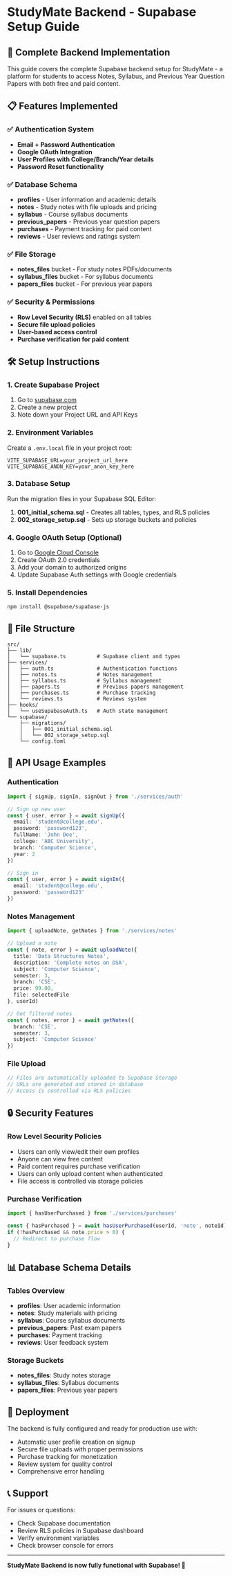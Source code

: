 # StudyMate Backend - Supabase Setup Guide

## 🚀 Complete Backend Implementation

This guide covers the complete Supabase backend setup for StudyMate - a platform for students to access Notes, Syllabus, and Previous Year Question Papers with both free and paid content.

## 📋 Features Implemented

### ✅ Authentication System
- **Email + Password Authentication**
- **Google OAuth Integration**
- **User Profiles with College/Branch/Year details**
- **Password Reset functionality**

### ✅ Database Schema
- **profiles** - User information and academic details
- **notes** - Study notes with file uploads and pricing
- **syllabus** - Course syllabus documents
- **previous_papers** - Previous year question papers
- **purchases** - Payment tracking for paid content
- **reviews** - User reviews and ratings system

### ✅ File Storage
- **notes_files** bucket - For study notes PDFs/documents
- **syllabus_files** bucket - For syllabus documents
- **papers_files** bucket - For previous year papers

### ✅ Security & Permissions
- **Row Level Security (RLS)** enabled on all tables
- **Secure file upload policies**
- **User-based access control**
- **Purchase verification for paid content**

## 🛠️ Setup Instructions

### 1. Create Supabase Project
1. Go to [supabase.com](https://supabase.com)
2. Create a new project
3. Note down your Project URL and API Keys

### 2. Environment Variables
Create a `.env.local` file in your project root:

```env
VITE_SUPABASE_URL=your_project_url_here
VITE_SUPABASE_ANON_KEY=your_anon_key_here
```

### 3. Database Setup
Run the migration files in your Supabase SQL Editor:

1. **001_initial_schema.sql** - Creates all tables, types, and RLS policies
2. **002_storage_setup.sql** - Sets up storage buckets and policies

### 4. Google OAuth Setup (Optional)
1. Go to [Google Cloud Console](https://console.cloud.google.com)
2. Create OAuth 2.0 credentials
3. Add your domain to authorized origins
4. Update Supabase Auth settings with Google credentials

### 5. Install Dependencies
```bash
npm install @supabase/supabase-js
```

## 📁 File Structure

```
src/
├── lib/
│   └── supabase.ts          # Supabase client and types
├── services/
│   ├── auth.ts              # Authentication functions
│   ├── notes.ts             # Notes management
│   ├── syllabus.ts          # Syllabus management
│   ├── papers.ts            # Previous papers management
│   ├── purchases.ts         # Purchase tracking
│   └── reviews.ts           # Reviews system
├── hooks/
│   └── useSupabaseAuth.ts   # Auth state management
└── supabase/
    ├── migrations/
    │   ├── 001_initial_schema.sql
    │   └── 002_storage_setup.sql
    └── config.toml
```

## 🔧 API Usage Examples

### Authentication
```typescript
import { signUp, signIn, signOut } from './services/auth'

// Sign up new user
const { user, error } = await signUp({
  email: 'student@college.edu',
  password: 'password123',
  fullName: 'John Doe',
  college: 'ABC University',
  branch: 'Computer Science',
  year: 2
})

// Sign in
const { user, error } = await signIn({
  email: 'student@college.edu',
  password: 'password123'
})
```

### Notes Management
```typescript
import { uploadNote, getNotes } from './services/notes'

// Upload a note
const { note, error } = await uploadNote({
  title: 'Data Structures Notes',
  description: 'Complete notes on DSA',
  subject: 'Computer Science',
  semester: 3,
  branch: 'CSE',
  price: 99.00,
  file: selectedFile
}, userId)

// Get filtered notes
const { notes, error } = await getNotes({
  branch: 'CSE',
  semester: 3,
  subject: 'Computer Science'
})
```

### File Upload
```typescript
// Files are automatically uploaded to Supabase Storage
// URLs are generated and stored in database
// Access is controlled via RLS policies
```

## 🔒 Security Features

### Row Level Security Policies
- Users can only view/edit their own profiles
- Anyone can view free content
- Paid content requires purchase verification
- Users can only upload content when authenticated
- File access is controlled via storage policies

### Purchase Verification
```typescript
import { hasUserPurchased } from './services/purchases'

const { hasPurchased } = await hasUserPurchased(userId, 'note', noteId)
if (!hasPurchased && note.price > 0) {
  // Redirect to purchase flow
}
```

## 📊 Database Schema Details

### Tables Overview
- **profiles**: User academic information
- **notes**: Study materials with pricing
- **syllabus**: Course syllabus documents  
- **previous_papers**: Past exam papers
- **purchases**: Payment tracking
- **reviews**: User feedback system

### Storage Buckets
- **notes_files**: Study notes storage
- **syllabus_files**: Syllabus documents
- **papers_files**: Previous year papers

## 🚀 Deployment

The backend is fully configured and ready for production use with:
- Automatic user profile creation on signup
- Secure file uploads with proper permissions
- Purchase tracking for monetization
- Review system for quality control
- Comprehensive error handling

## 📞 Support

For issues or questions:
- Check Supabase documentation
- Review RLS policies in Supabase dashboard
- Verify environment variables
- Check browser console for errors

---

**StudyMate Backend is now fully functional with Supabase! 🎉**
